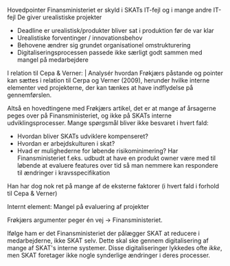 
Hovedpointer
Finansministeriet er skyld i SKATs IT-fejl og i mange andre IT-fejl
De giver urealistiske projekter
- Deadline er urealistisk/produkter bliver sat i produktion før de var klar
- Urealistiske forventinger / innovationsbehov
- Behovene ændrer sig grundet organisationel omstrukturering
- Digitaliseringsprocessen passede ikke særligt godt sammen med mangel på medarbejdere


I relation til Cepa & Verner:
| Analysér hvordan Frøkjærs påstande og pointer kan sættes i relation til Cerpa og Verner (2009), herunder hvilke interne elementer ved projekterne, der kan tænkes at have  indflydelse på gennemførslen.

Altså en hovedtingene med Frøkjærs artikel, det er at mange af årsagerne peges over på Finansministeriet, og ikke på SKATs interne udviklingsprocesser. 
Mange spørgsmål bliver ikke besvaret i hvert fald:
- Hvordan bliver SKATs udviklere kompenseret?
- Hvordan er arbejdskulturen i skat?
- Hvad er mulighederne for løbende risikominimering? Har Finansministeriet f.eks. udbudt at have en produkt owner være med til løbende at evaluere features over tid så man nemmere kan respondere til ændringer i kravsspecifikation

Han har dog nok ret på mange af de eksterne faktorer (i hvert fald i forhold til Cepa & Verner)

Internt element: Mangel på evaluering af projekter

Frøkjærs argumenter peger én vej -> Finansministeriet. 

Ifølge ham er det Finansministeriet der pålægger SKAT at reducere i medarbejderne, ikke SKAT selv. Dette skal ske gennem digitalisering af mange af SKAT's interne systemer.
Disse digitaliseringer lykkedes ofte _ikke_, men SKAT foretager ikke nogle synderlige ændringer i deres processer.